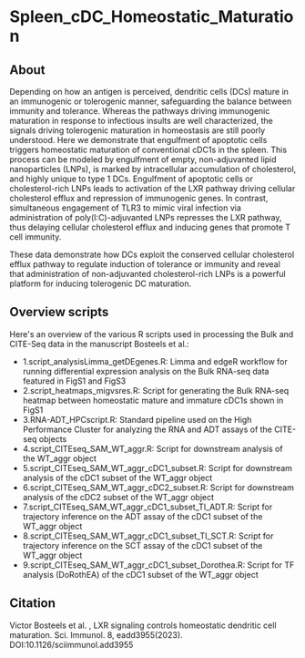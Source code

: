 # Spleen_cDC_Homeostatic_Maturation

## About

Depending on how an antigen is perceived, dendritic cells (DCs) mature in an immunogenic or tolerogenic manner, safeguarding the balance between immunity and tolerance. Whereas the pathways driving immunogenic maturation in response to infectious insults are well characterized, the signals driving tolerogenic maturation in homeostasis are still poorly understood. Here we demonstrate that engulfment of apoptotic cells triggers homeostatic maturation of conventional cDC1s in the spleen. This process can be modeled by engulfment of empty, non-adjuvanted lipid nanoparticles (LNPs), is marked by intracellular accumulation of cholesterol, and highly unique to type 1 DCs. Engulfment of apoptotic cells or cholesterol-rich LNPs leads to activation of the LXR pathway driving cellular cholesterol efflux and repression of immunogenic genes. In contrast, simultaneous engagement of TLR3 to mimic viral infection via administration of poly(I:C)-adjuvanted LNPs represses the LXR pathway, thus delaying cellular cholesterol efflux and inducing genes that promote T cell immunity.

These data demonstrate how DCs exploit the conserved cellular cholesterol efflux pathway to regulate induction of tolerance or immunity and reveal that administration of non-adjuvanted cholesterol-rich LNPs is a powerful platform for inducing tolerogenic DC maturation.


## Overview scripts

Here's an overview of the various R scripts used in processing the Bulk and CITE-Seq data in the manuscript Bosteels et al.:
- 1.script_analysisLimma_getDEgenes.R: Limma and edgeR workflow for running differential expression analysis on the Bulk RNA-seq data featured in FigS1 and FigS3
- 2.script_heatmaps_migvsres.R: Script for generating the Bulk RNA-seq heatmap between homeostatic mature and immature cDC1s shown in FigS1
- 3.RNA-ADT_HPCscript.R: Standard pipeline used on the High Performance Cluster for analyzing the RNA and ADT assays of the CITE-seq objects
- 4.script_CITEseq_SAM_WT_aggr.R: Script for downstream analysis of the WT_aggr object
- 5.script_CITEseq_SAM_WT_aggr_cDC1_subset.R: Script for downstream analysis of the cDC1 subset of the WT_aggr object
- 6.script_CITEseq_SAM_WT_aggr_cDC2_subset.R: Script for downstream analysis of the cDC2 subset of the WT_aggr object
- 7.script_CITEseq_SAM_WT_aggr_cDC1_subset_TI_ADT.R: Script for trajectory inference on the ADT assay of the cDC1 subset of the WT_aggr object
- 8.script_CITEseq_SAM_WT_aggr_cDC1_subset_TI_SCT.R: Script for trajectory inference on the SCT assay of the cDC1 subset of the WT_aggr object
- 9.script_CITEseq_SAM_WT_aggr_cDC1_subset_Dorothea.R: Script for TF analysis (DoRothEA) of the cDC1 subset of the WT_aggr object

## Citation

Victor Bosteels et al. , LXR signaling controls homeostatic dendritic cell maturation. Sci. Immunol. 8, eadd3955(2023). DOI:10.1126/sciimmunol.add3955

